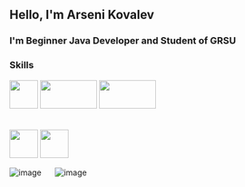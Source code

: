 ## Hello, I'm Arseni Kovalev

### I'm Beginner Java Developer and Student of GRSU



### Skills


<img src="https://upload.wikimedia.org/wikipedia/ru/thumb/3/39/Java_logo.svg/1200px-Java_logo.svg.png" width="50px" height="50px"></img>
<img src="https://upload.wikimedia.org/wikipedia/commons/thumb/4/44/Spring_Framework_Logo_2018.svg/220px-Spring_Framework_Logo_2018.svg.png" width="100px" height="50px"  margin-left="25px" markdown="1" ></img>
<img src="https://upload.wikimedia.org/wikipedia/commons/thumb/2/22/Hibernate_logo_a.png/250px-Hibernate_logo_a.png" width="100px" height="50px"  margin-left="25px"></img>
<br>
<br>
<br>
 <img src="https://upload.wikimedia.org/wikipedia/commons/thumb/6/61/HTML5_logo_and_wordmark.svg/120px-HTML5_logo_and_wordmark.svg.png" width="50px" height="50px" margin-left="25px"></img>
 <img src="https://upload.wikimedia.org/wikipedia/commons/thumb/d/d5/CSS3_logo_and_wordmark.svg/120px-CSS3_logo_and_wordmark.svg.png" width="50px" height="50px" margin-left="25px"></img>





![image](https://upload.wikimedia.org/wikipedia/commons/thumb/2/22/Hibernate_logo_a.png/250px-Hibernate_logo_a.png)
&nbsp;&nbsp;&nbsp;&nbsp;
![image](https://upload.wikimedia.org/wikipedia/commons/thumb/2/22/Hibernate_logo_a.png/250px-Hibernate_logo_a.png)
&nbsp;&nbsp;&nbsp;&nbsp;

